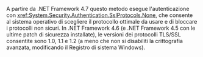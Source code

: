A partire da .NET Framework 4.7 questo metodo esegue l'autenticazione con <xref:System.Security.Authentication.SslProtocols.None>, che consente al sistema operativo di scegliere il protocollo ottimale da usare e di bloccare i protocolli non sicuri. In .NET Framework 4.6 (e .NET Framework 4.5 con le ultime patch di sicurezza installate), le versioni dei protocolli TLS/SSL consentite sono 1.0, 1.1 e 1.2 (a meno che non si disabiliti la crittografia avanzata, modificando il Registro di sistema Windows).
